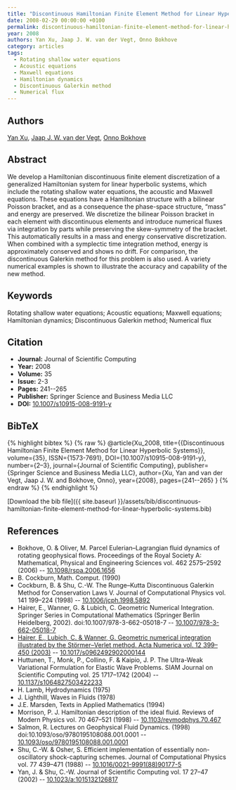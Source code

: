 ```yaml
---
title: "Discontinuous Hamiltonian Finite Element Method for Linear Hyperbolic Systems"
date: 2008-02-29 00:00:00 +0100
permalink: discontinuous-hamiltonian-finite-element-method-for-linear-hyperbolic-systems
year: 2008
authors: Yan Xu, Jaap J. W. van der Vegt, Onno Bokhove
category: articles
tags:
  - Rotating shallow water equations
  - Acoustic equations
  - Maxwell equations
  - Hamiltonian dynamics
  - Discontinuous Galerkin method
  - Numerical flux
---
```

 
## Authors
[Yan Xu](authors/yan-xu), [Jaap J. W. van der Vegt](authors/jaap-j-w-van-der-vegt), [Onno Bokhove](authors/onno-bokhove)
 
## Abstract
We develop a Hamiltonian discontinuous finite element discretization of a generalized Hamiltonian system for linear hyperbolic systems, which include the rotating shallow water equations, the acoustic and Maxwell equations. These equations have a Hamiltonian structure with a bilinear Poisson bracket, and as a consequence the phase-space structure, “mass” and energy are preserved. We discretize the bilinear Poisson bracket in each element with discontinuous elements and introduce numerical fluxes via integration by parts while preserving the skew-symmetry of the bracket. This automatically results in a mass and energy conservative discretization. When combined with a symplectic time integration method, energy is approximately conserved and shows no drift. For comparison, the discontinuous Galerkin method for this problem is also used. A variety numerical examples is shown to illustrate the accuracy and capability of the new method.
 
## Keywords
Rotating shallow water equations; Acoustic equations; Maxwell equations; Hamiltonian dynamics; Discontinuous Galerkin method; Numerical flux
 
## Citation
- **Journal:** Journal of Scientific Computing
- **Year:** 2008
- **Volume:** 35
- **Issue:** 2-3
- **Pages:** 241--265
- **Publisher:** Springer Science and Business Media LLC
- **DOI:** [10.1007/s10915-008-9191-y](https://doi.org/10.1007/s10915-008-9191-y)
 
## BibTeX
{% highlight bibtex %}
{% raw %}
@article{Xu_2008,
  title={{Discontinuous Hamiltonian Finite Element Method for Linear Hyperbolic Systems}},
  volume={35},
  ISSN={1573-7691},
  DOI={10.1007/s10915-008-9191-y},
  number={2–3},
  journal={Journal of Scientific Computing},
  publisher={Springer Science and Business Media LLC},
  author={Xu, Yan and van der Vegt, Jaap J. W. and Bokhove, Onno},
  year={2008},
  pages={241--265}
}
{% endraw %}
{% endhighlight %}
 
[Download the bib file]({{ site.baseurl }}/assets/bib/discontinuous-hamiltonian-finite-element-method-for-linear-hyperbolic-systems.bib)
 
## References
- Bokhove, O. & Oliver, M. Parcel Eulerian–Lagrangian fluid dynamics of rotating geophysical flows. Proceedings of the Royal Society A: Mathematical, Physical and Engineering Sciences vol. 462 2575–2592 (2006) -- [10.1098/rspa.2006.1656](https://doi.org/10.1098/rspa.2006.1656)
- B. Cockburn, Math. Comput. (1990)
- Cockburn, B. & Shu, C.-W. The Runge–Kutta Discontinuous Galerkin Method for Conservation Laws V. Journal of Computational Physics vol. 141 199–224 (1998) -- [10.1006/jcph.1998.5892](https://doi.org/10.1006/jcph.1998.5892)
- Hairer, E., Wanner, G. & Lubich, C. Geometric Numerical Integration. Springer Series in Computational Mathematics (Springer Berlin Heidelberg, 2002). doi:10.1007/978-3-662-05018-7 -- [10.1007/978-3-662-05018-7](https://doi.org/10.1007/978-3-662-05018-7)
- [Hairer, E., Lubich, C. & Wanner, G. Geometric numerical integration illustrated by the Störmer–Verlet method. Acta Numerica vol. 12 399–450 (2003)](geometric-numerical-integration-illustrated-by-the-stormer-verlet-method) -- [10.1017/s0962492902000144](https://doi.org/10.1017/s0962492902000144)
- Huttunen, T., Monk, P., Collino, F. & Kaipio, J. P. The Ultra-Weak Variational Formulation for Elastic Wave Problems. SIAM Journal on Scientific Computing vol. 25 1717–1742 (2004) -- [10.1137/s1064827503422233](https://doi.org/10.1137/s1064827503422233)
- H. Lamb, Hydrodynamics (1975)
- J. Lighthill, Waves in Fluids (1978)
- J.E. Marsden, Texts in Applied Mathematics (1994)
- Morrison, P. J. Hamiltonian description of the ideal fluid. Reviews of Modern Physics vol. 70 467–521 (1998) -- [10.1103/revmodphys.70.467](https://doi.org/10.1103/revmodphys.70.467)
- Salmon, R. Lectures on Geophysical Fluid Dynamics. (1998) doi:10.1093/oso/9780195108088.001.0001 -- [10.1093/oso/9780195108088.001.0001](https://doi.org/10.1093/oso/9780195108088.001.0001)
- Shu, C.-W. & Osher, S. Efficient implementation of essentially non-oscillatory shock-capturing schemes. Journal of Computational Physics vol. 77 439–471 (1988) -- [10.1016/0021-9991(88)90177-5](https://doi.org/10.1016/0021-9991(88)90177-5)
- Yan, J. & Shu, C.-W. Journal of Scientific Computing vol. 17 27–47 (2002) -- [10.1023/a:1015132126817](https://doi.org/10.1023/a:1015132126817)

